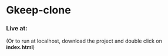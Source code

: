 # Gkeep-clone

### Live at: 

(Or to run at localhost, download the project and double click on **index.html**)
